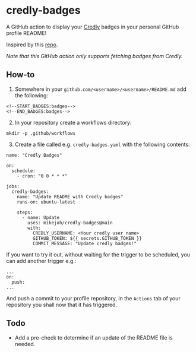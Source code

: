 # credly-badges

A GitHub action to display your [Credly](https://info.credly.com/) badges in your personal GitHub profile README!

Inspired by this [repo](https://github.com/pemtajo/badge-readme).

_Note that this GitHub action only supports fetching badges from Credly._

## How-to

1. Somewhere in your `github.com/<username>/<username>/README.md` add the following:
```
<!--START_BADGES:badges-->
<!--END_BADGES:badges-->
```
2. In your repository create a workflows directory:
```
mkdir -p .github/workflows
```
3. Create a file called e.g. `credly-badges.yaml` with the following contents:
```
name: "Credly Badges"

on:
  schedule:
    - cron: "0 0 * * *"

jobs:
  credly-badges:
    name: "Update README with Credly badges"
    runs-on: ubuntu-latest

    steps:
      - name: Update
        uses: mikejoh/credly-badges@main
        with:
          CREDLY_USERNAME: <Your credly user name>
          GITHUB_TOKEN: ${{ secrets.GITHUB_TOKEN }}
          COMMIT_MESSAGE: "Update credly badges!"
```
If you want to try it out, without waiting for the trigger to be scheduled, you can add another trigger e.g.:
```
...
on:
  push:
...
```
And push a commit to your profile repository, in the `Actions` tab of your repository you shall now that it has triggered.

## Todo

* Add a pre-check to determine if an update of the README file is needed.
